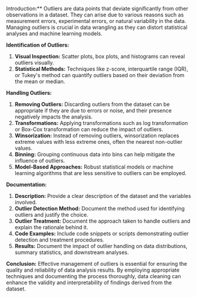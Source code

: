 Introduction:**
Outliers are data points that deviate significantly from other observations in a dataset. They can arise due to various reasons such as measurement errors, experimental errors, or natural variability in the data. Managing outliers is crucial in data wrangling as they can distort statistical analyses and machine learning models.

**Identification of Outliers:**
1. **Visual Inspection:** Scatter plots, box plots, and histograms can reveal outliers visually.
2. **Statistical Methods:** Techniques like z-score, interquartile range (IQR), or Tukey's method can quantify outliers based on their deviation from the mean or median.

**Handling Outliers:**
1. **Removing Outliers:** Discarding outliers from the dataset can be appropriate if they are due to errors or noise, and their presence negatively impacts the analysis.
2. **Transformations:** Applying transformations such as log transformation or Box-Cox transformation can reduce the impact of outliers.
3. **Winsorization:** Instead of removing outliers, winsorization replaces extreme values with less extreme ones, often the nearest non-outlier values.
4. **Binning:** Grouping continuous data into bins can help mitigate the influence of outliers.
5. **Model-Based Approaches:** Robust statistical models or machine learning algorithms that are less sensitive to outliers can be employed.

**Documentation:**
1. **Description:** Provide a clear description of the dataset and the variables involved.
2. **Outlier Detection Method:** Document the method used for identifying outliers and justify the choice.
3. **Outlier Treatment:** Document the approach taken to handle outliers and explain the rationale behind it.
4. **Code Examples:** Include code snippets or scripts demonstrating outlier detection and treatment procedures.
5. **Results:** Document the impact of outlier handling on data distributions, summary statistics, and downstream analyses.

**Conclusion:**
Effective management of outliers is essential for ensuring the quality and reliability of data analysis results. By employing appropriate techniques and documenting the process thoroughly, data cleaning can enhance the validity and interpretability of findings derived from the dataset.
